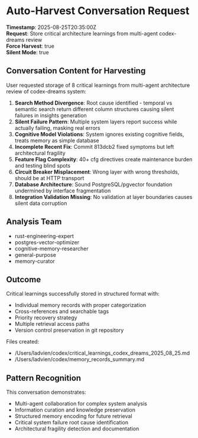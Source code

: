 # Auto-Harvest Conversation Request
**Timestamp**: 2025-08-25T20:35:00Z  
**Request**: Store critical architecture learnings from multi-agent codex-dreams review  
**Force Harvest**: true  
**Silent Mode**: true  

## Conversation Content for Harvesting
User requested storage of 8 critical learnings from multi-agent architecture review of codex-dreams system:

1. **Search Method Divergence**: Root cause identified - temporal vs semantic search return different column structures causing silent failures in insights generation
2. **Silent Failure Pattern**: Multiple system layers report success while actually failing, masking real errors  
3. **Cognitive Model Violations**: System ignores existing cognitive fields, treats memory as simple database
4. **Incomplete Recent Fix**: Commit 813dcb2 fixed symptoms but left architectural fragility
5. **Feature Flag Complexity**: 40+ cfg directives create maintenance burden and testing blind spots
6. **Circuit Breaker Misplacement**: Wrong layer with wrong thresholds, should be at HTTP transport
7. **Database Architecture**: Sound PostgreSQL/pgvector foundation undermined by interface fragmentation
8. **Integration Validation Missing**: No validation at layer boundaries causes silent data corruption

## Analysis Team
- rust-engineering-expert
- postgres-vector-optimizer  
- cognitive-memory-researcher
- general-purpose
- memory-curator

## Outcome
Critical learnings successfully stored in structured format with:
- Individual memory records with proper categorization
- Cross-references and searchable tags
- Priority recovery strategy
- Multiple retrieval access paths
- Version control preservation in git repository

Files created:
- /Users/ladvien/codex/critical_learnings_codex_dreams_2025_08_25.md
- /Users/ladvien/codex/memory_records_summary.md

## Pattern Recognition
This conversation demonstrates:
- Multi-agent collaboration for complex system analysis
- Information curation and knowledge preservation
- Structured memory encoding for future retrieval
- Critical system failure root cause identification
- Architectural fragility detection and documentation